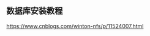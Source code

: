 <style>
  p>code, li>code{
    background-color: #f5f5f5 !important;
    color: #da1039 !important;
    font-family: "Microsoft YaHei" !important;
  }
</style>
## 数据库安装教程
https://www.cnblogs.com/winton-nfs/p/11524007.html